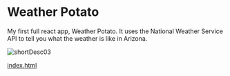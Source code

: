 # Weather Potato

My first full react app, Weather Potato.
It uses the National Weather Service API to tell you what the weather is like in Arizona.

![shortDesc03](https://user-images.githubusercontent.com/71471789/118741086-4ad74780-b802-11eb-9a04-9cd639dfab76.png)

[index.html](potato-weather/build/index.html)
